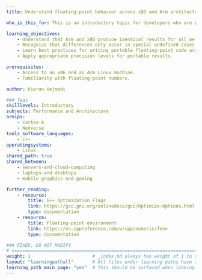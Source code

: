 ```yaml
---
title: Understand floating-point behavior across x86 and Arm architectures

who_is_this_for: This is an introductory topic for developers who are porting applications from x86 to Arm and want to understand floating-point behavior across these architectures. Both architectures provide reliable and consistent floating-point computation following the IEEE 754 standard.

learning_objectives: 
    - Understand that Arm and x86 produce identical results for all well-defined floating-point operations.
    - Recognize that differences only occur in special undefined cases permitted by IEEE 754.
    - Learn best practices for writing portable floating-point code across architectures.
    - Apply appropriate precision levels for portable results.

prerequisites:
    - Access to an x86 and an Arm Linux machine.
    - Familiarity with floating-point numbers.

author: Kieran Hejmadi

### Tags
skilllevels: Introductory
subjects: Performance and Architecture
armips:
    - Cortex-A
    - Neoverse
tools_software_languages:
    - C++
operatingsystems:
    - Linux
shared_path: true
shared_between:
    - servers-and-cloud-computing
    - laptops-and-desktops
    - mobile-graphics-and-gaming

further_reading:
    - resource:
        title: G++ Optimization Flags 
        link: https://gcc.gnu.org/onlinedocs/gcc/Optimize-Options.html
        type: documentation
    - resource:
        title: Floating-point environment
        link: https://en.cppreference.com/w/cpp/numeric/fenv
        type: documentation

### FIXED, DO NOT MODIFY
# ================================================================================
weight: 1                       # _index.md always has weight of 1 to order correctly
layout: "learningpathall"       # All files under learning paths have this same wrapper
learning_path_main_page: "yes"  # This should be surfaced when looking for related content. Only set for _index.md of learning path content.
---
```

